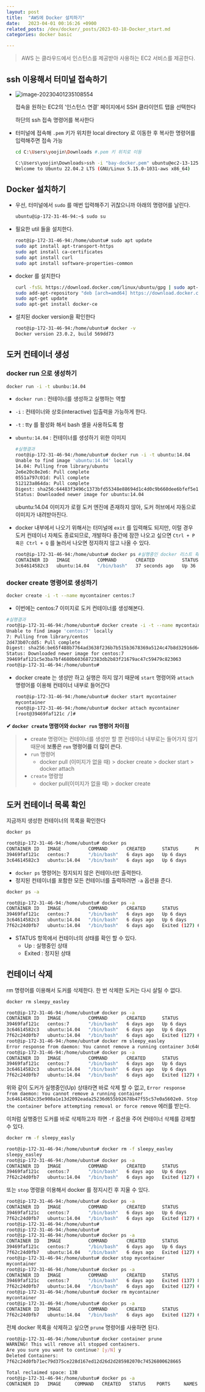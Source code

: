```yaml
---
layout: post
title:  "AWS에 Docker 설치하기"
date:   2023-04-01 00:16:26 +0900
related_posts: /dev/docker/_posts/2023-03-18-Docker_start.md
categories: docker basic

---
```


>  AWS 는 클라우드에서 인스턴스를 제공받아 사용하는 EC2 서비스를 제공한다. 



## ssh 이용해서 터미널 접속하기

- ![image-20230401235108554](./../../../assets/image-20230401235108554.png)

  접속을 원하는 EC2의 '인스턴스 연결' 페이지에서 SSH 클라이언트 탭을 선택한다

  하단의 ssh 접속 명령어를 복사한다

- 터미널에 접속해 `.pem` 키가 위치한 local directory 로 이동한 후 복사한 명령어를 입력해주면 접속 가능

  ```bash
  cd C:\Users\yoojin\Downloads #.pem 키 위치로 이동
  
  C:\Users\yoojin\Downloads>ssh -i "bay-docker.pem" ubuntu@ec2-13-125-131-11.ap-northeast-2.compute.amazonaws.com
  Welcome to Ubuntu 22.04.2 LTS (GNU/Linux 5.15.0-1031-aws x86_64)
  ```

## Docker 설치하기

- 우선, 터미널에서 `sudo` 를 매번 입력해주기 귀찮으니까 아래의 명령어를 날린다.

  ```bash
  ubuntu@ip-172-31-46-94:~$ sudo su
  ```

- 필요한 util 들을 설치한다.

  ```bash
  root@ip-172-31-46-94:/home/ubuntu# sudo apt update
  sudo apt install apt-transport-https
  sudo apt install ca-certificates
  sudo apt install curl
  sudo apt install software-properties-common
  ```

- docker 를 설치한다

  ```bash
  curl -fsSL https://download.docker.com/linux/ubuntu/gpg | sudo apt-key add -
  sudo add-apt-repository "deb [arch=amd64] https://download.docker.com/linux/ubuntu bionic stable"
  sudo apt-get update
  sudo apt-get install docker-ce
  ```

- 설치된 docker version을 확인한다

  ```bash
  root@ip-172-31-46-94:/home/ubuntu# docker -v
  Docker version 23.0.2, build 569dd73
  ```

## 도커 컨테이너 생성

### docker run 으로 생성하기

```bash
docker run -i -t ubunbu:14.04
```

- `docker run` : 컨테이너를 생성하고 실행하는 역할

- `-i` : 컨테이너와 상호(interactive)  입출력을 가능하게 한다.

- `-t` : tty 를 활성화 해서 bash 셸을 사용하도록 함

- `ubuntu:14.04` : 컨테이너를 생성하기 위한 이미지

  ```bash
  #실행결과
  root@ip-172-31-46-94:/home/ubuntu# docker run -i -t ubuntu:14.04
  Unable to find image 'ubuntu:14.04' locally
  14.04: Pulling from library/ubuntu
  2e6e20c8e2e6: Pull complete
  0551a797c01d: Pull complete
  512123a864da: Pull complete
  Digest: sha256:64483f3496c1373bfd55348e88694d1c4d0c9b660dee6bfef5e12f43b9933b30
  Status: Downloaded newer image for ubuntu:14.04
  
  ```

  ubuntu:14.04 이미지가 로컬 도커 엔진에 존재하지 않아, 도커 허브에서 자동으로 이미지가 내려받아진다.

- docker 내부에서 나오기 위해서는 터미널에 `exit` 를 입력해도 되지만, 이럴 경우 도커 컨테이너 자체도 종료되므로, 개발하다 중간에 잠깐 나오고 싶으면 `Ctrl + P 혹은 Ctrl + Q` 를 눌러서 나오면 정지하지 않고 나올 수 있다.

  ```bash
  root@ip-172-31-46-94:/home/ubuntu# docker ps #실행중인 docker 리스트 확인하는 명령어
  CONTAINER ID   IMAGE          COMMAND       CREATED          STATUS          PORTS     NAMES
  3c64614582c3   ubuntu:14.04   "/bin/bash"   37 seconds ago   Up 36 seconds             sleepy_easley
  ```

### docker create 명령어로 생성하기

```bash
docker create -i -t --name mycontainer centos:7
```

- 이번에는 centos:7 이미지로 도커 컨테이너를 생성해본다.

```bash
#실행결과
root@ip-172-31-46-94:/home/ubuntu# docker create -i -t --name mycontainer centos:7
Unable to find image 'centos:7' locally
7: Pulling from library/centos
2d473b07cdd5: Pull complete
Digest: sha256:be65f488b7764ad3638f236b7b515b3678369a5124c47b8d32916d6487418ea4
Status: Downloaded newer image for centos:7
39469faf121c5e3ba7bf4680b6036872383db2b83f21679ac47c59479c823063
root@ip-172-31-46-94:/home/ubuntu#
```

- docker create 는 생성만 하고 실행은 하지 않기 때문에 `start` 명령어와 `attach` 명령어를 이용해 컨테이너 내부로 들어간다

  ```bash
  root@ip-172-31-46-94:/home/ubuntu# docker start mycontainer
  mycontainer
  root@ip-172-31-46-94:/home/ubuntu# docker attach mycontainer
  [root@39469faf121c /]#
  ```

**✔ `docker create` 명령어와 `docker run` 명령어 차이점**

> -  create 명령어는 컨테이너를 생성만 할 뿐 컨테이너 내부로는 들어가지 않기 때문에 **보통은 `run` 명령어를 더 많이 쓴다.** 
> - `run` 명령어 
>   - docker pull (이미지가 없을 때)  > docker create > docker start > docker attach
> - `create` 명령엉
>   - docker pull(이미지가 없을 때) > docker create

## 도커 컨테이너 목록 확인

지금까지 생성한 컨테이너의 목록을 확인한다

```bash
docker ps
```

```bash
root@ip-172-31-46-94:/home/ubuntu# docker ps
CONTAINER ID   IMAGE          COMMAND       CREATED      STATUS      PORTS     NAMES
39469faf121c   centos:7       "/bin/bash"   6 days ago   Up 6 days             mycontainer
3c64614582c3   ubuntu:14.04   "/bin/bash"   6 days ago   Up 6 days             sleepy_easley
```

- `docker ps` 명령어는 정지되지 않은 컨테이너만 출력한다. 
- 정지된 컨테이너를 포함한 모든 컨테이너를 출력하려면 `-a` 옵션을 준다.

```bash
docker ps -a
```

```bash
root@ip-172-31-46-94:/home/ubuntu# docker ps -a
CONTAINER ID   IMAGE          COMMAND       CREATED      STATUS                    PORTS     NAMES
39469faf121c   centos:7       "/bin/bash"   6 days ago   Up 6 days                           mycontainer
3c64614582c3   ubuntu:14.04   "/bin/bash"   6 days ago   Up 6 days                           sleepy_easley
7f62c24d0fb7   ubuntu:14.04   "/bin/bash"   6 days ago   Exited (127) 6 days ago             gallant_rosalind
```

- STATUS 항목에서 컨테이너의 상태를 확인 할 수 있다.
  - Up : 실행중인 상태
  - Exited : 정지된 상태

## 컨테이너 삭제

rm 명령어를 이용해서 도커를 삭제한다. 한 번 삭제한 도커는 다시 살릴 수 없다.

```bash
docker rm sleepy_easley
```

```bash
root@ip-172-31-46-94:/home/ubuntu# docker ps -a
CONTAINER ID   IMAGE          COMMAND       CREATED      STATUS                    PORTS     NAMES
39469faf121c   centos:7       "/bin/bash"   6 days ago   Up 6 days                           mycontainer
3c64614582c3   ubuntu:14.04   "/bin/bash"   6 days ago   Up 6 days                           sleepy_easley
7f62c24d0fb7   ubuntu:14.04   "/bin/bash"   6 days ago   Exited (127) 6 days ago             gallant_rosalind
root@ip-172-31-46-94:/home/ubuntu# docker rm sleepy_easley
Error response from daemon: You cannot remove a running container 3c64614582c35e908a1e13d2092eada25236d655b92678b47f55c57e0a5602e0. Stop the container before attempting removal or force remove
root@ip-172-31-46-94:/home/ubuntu# docker ps -a
CONTAINER ID   IMAGE          COMMAND       CREATED      STATUS                    PORTS     NAMES
39469faf121c   centos:7       "/bin/bash"   6 days ago   Up 6 days                           mycontainer
3c64614582c3   ubuntu:14.04   "/bin/bash"   6 days ago   Up 6 days                           sleepy_easley
7f62c24d0fb7   ubuntu:14.04   "/bin/bash"   6 days ago   Exited (127) 6 days ago             gallant_rosalind
```

위와 같이 도커가 실행중인(Up) 상태라면  바로 삭제 할 수 없고, `Error response from daemon: You cannot remove a running container 3c64614582c35e908a1e13d2092eada25236d655b92678b47f55c57e0a5602e0. Stop the container before attempting removal or force remove` 에러를 받는다.

이처럼 실행중인 도커를 바로 삭제하고자 하면 `-f` 옵션을 주어 컨테이너 삭제를 강제할 수 있다.

```bash
docker rm -f sleepy_easly
```

```bash
root@ip-172-31-46-94:/home/ubuntu# docker rm -f sleepy_easley
sleepy_easley
root@ip-172-31-46-94:/home/ubuntu# docker ps -a
CONTAINER ID   IMAGE          COMMAND       CREATED      STATUS                    PORTS     NAMES
39469faf121c   centos:7       "/bin/bash"   6 days ago   Up 6 days                           mycontainer
7f62c24d0fb7   ubuntu:14.04   "/bin/bash"   6 days ago   Exited (127) 6 days ago             gallant_rosalind
```

또는 `stop` 명령을 이용해서 docker 를 정지시킨 후 지울 수 있다.

```bash
root@ip-172-31-46-94:/home/ubuntu# docker ps -a
CONTAINER ID   IMAGE          COMMAND       CREATED      STATUS                    PORTS     NAMES
39469faf121c   centos:7       "/bin/bash"   6 days ago   Up 6 days                           mycontainer
7f62c24d0fb7   ubuntu:14.04   "/bin/bash"   6 days ago   Exited (127) 6 days ago             gallant_rosalind
root@ip-172-31-46-94:/home/ubuntu#
root@ip-172-31-46-94:/home/ubuntu#
root@ip-172-31-46-94:/home/ubuntu# docker ps -a
CONTAINER ID   IMAGE          COMMAND       CREATED      STATUS                    PORTS     NAMES
39469faf121c   centos:7       "/bin/bash"   6 days ago   Up 6 days                           mycontainer
7f62c24d0fb7   ubuntu:14.04   "/bin/bash"   6 days ago   Exited (127) 6 days ago             gallant_rosalind
root@ip-172-31-46-94:/home/ubuntu# docker stop mycontainer
mycontainer
root@ip-172-31-46-94:/home/ubuntu# docker ps -a
CONTAINER ID   IMAGE          COMMAND       CREATED      STATUS                       PORTS     NAMES
39469faf121c   centos:7       "/bin/bash"   6 days ago   Exited (137) 8 seconds ago             mycontainer
7f62c24d0fb7   ubuntu:14.04   "/bin/bash"   6 days ago   Exited (127) 6 days ago                gallant_rosalind
root@ip-172-31-46-94:/home/ubuntu# docker rm mycontainer
mycontainer
root@ip-172-31-46-94:/home/ubuntu# docker ps -a
CONTAINER ID   IMAGE          COMMAND       CREATED      STATUS                    PORTS     NAMES
7f62c24d0fb7   ubuntu:14.04   "/bin/bash"   6 days ago   Exited (127) 6 days ago             gallant_rosalind
```

전체 docker 목록을 삭제하고 싶으면 `prune` 명령어를 사용하면 된다.

```bash
root@ip-172-31-46-94:/home/ubuntu# docker container prune
WARNING! This will remove all stopped containers.
Are you sure you want to continue? [y/N] y
Deleted Containers:
7f62c24d0fb71ec79d375ce228d167ed12d26d2d285982070c74526800628665

Total reclaimed space: 13B
root@ip-172-31-46-94:/home/ubuntu# docker ps -a
CONTAINER ID   IMAGE     COMMAND   CREATED   STATUS    PORTS     NAMES
```





